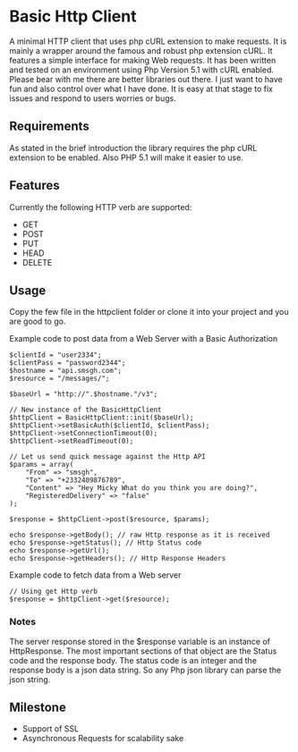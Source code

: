 Basic Http Client
=======================

A minimal HTTP client that uses php cURL extension to make requests. 
It is mainly a wrapper around the famous and robust php extension cURL.
It features a simple interface for making Web requests.
It has been written and tested on an environment using Php Version 5.1 with cURL enabled. 
Please bear with me there are better libraries out there. I just want to have fun and also control over what I have done. 
It is easy at that stage to fix issues and respond to users worries or bugs.

## Requirements
As stated in the brief introduction the library requires the php cURL extension to be enabled. Also PHP 5.1 will make it easier to use.

## Features
Currently the following HTTP verb are supported:
* GET
* POST
* PUT
* HEAD
* DELETE

## Usage
Copy the few file in the httpclient folder or clone it into your project and you are good to go.

Example code to post data from a Web Server with a Basic Authorization

    $clientId = "user2334";
    $clientPass = "password2344";
    $hostname = "api.smsgh.com";
    $resource = "/messages/";

    $baseUrl = "http://".$hostname."/v3";

    // New instance of the BasicHttpClient
    $httpClient = BasicHttpClient::init($baseUrl);
    $httpClient->setBasicAuth($clientId, $clientPass);
    $httpClient->setConnectionTimeout(0);
    $httpClient->setReadTimeout(0);

    // Let us send quick message against the Http API
    $params = array(
        "From" => "smsgh",
        "To" => "+2332409876789",
        "Content" => "Hey Micky What do you think you are doing?",
        "RegisteredDelivery" => "false"
    );

    $response = $httpClient->post($resource, $params);

    echo $response->getBody(); // raw Http response as it is received
    echo $response->getStatus(); // Http Status code
    echo $response->getUrl();
    echo $response->getHeaders(); // Http Response Headers

Example code to fetch data from a Web server 
    
    // Using get Http verb
    $response = $httpClient->get($resource);
### Notes

The server response stored in the $response variable is an instance of HttpResponse. The most important sections of that object
are the Status code and the response body. 
The status code is an integer and the response body is a json data string. So any Php json library can parse the json string.

## Milestone
* Support of SSL
* Asynchronous Requests for scalability sake
